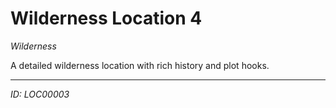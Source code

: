 # Wilderness Location 4

*Wilderness*

A detailed wilderness location with rich history and plot hooks.

---
*ID: LOC00003*